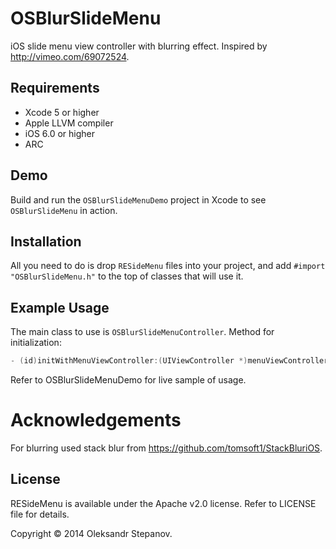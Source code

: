 # OSBlurSlideMenu

iOS slide menu view controller with blurring effect.
Inspired by http://vimeo.com/69072524.


## Requirements

* Xcode 5 or higher
* Apple LLVM compiler
* iOS 6.0 or higher
* ARC


## Demo

Build and run the `OSBlurSlideMenuDemo` project in Xcode to see `OSBlurSlideMenu` in action.


## Installation

All you need to do is drop `RESideMenu` files into your project, and add `#import "OSBlurSlideMenu.h"` to the top of classes that will use it.


## Example Usage

The main class to use is `OSBlurSlideMenuController`.
Method for initialization:

``` objective-c
- (id)initWithMenuViewController:(UIViewController *)menuViewController andContentViewController:(UIViewController *)contentViewController
```
Refer to OSBlurSlideMenuDemo for live sample of usage.


# Acknowledgements
For blurring used stack blur from https://github.com/tomsoft1/StackBluriOS.


## License

RESideMenu is available under the Apache v2.0 license.
Refer to LICENSE file for details.

Copyright © 2014 Oleksandr Stepanov.
